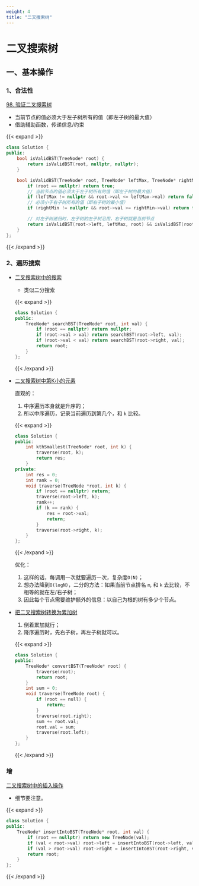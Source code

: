 ```yaml
---
weight: 4
title: "二叉搜索树"
---
```

# 二叉搜索树
## 一、基本操作
### 1、合法性
[98. 验证二叉搜索树](https://leetcode.cn/problems/validate-binary-search-tree/)

- 当前节点的值必须大于左子树所有的值（即左子树的最大值）
- 借助辅助函数，传递信息/约束

{{< expand >}}
```C++
class Solution {
public:
    bool isValidBST(TreeNode* root) {
        return isValidBST(root, nullptr, nullptr);
    }

    bool isValidBST(TreeNode* root, TreeNode* leftMax, TreeNode* rightMin) {
        if (root == nullptr) return true;
        // 当前节点的值必须大于左子树所有的值（即左子树的最大值）
        if (leftMax != nullptr && root->val <= leftMax->val) return false;
        // 必须小于右子树所有的值（即右子树的最小值）
        if (rightMin != nullptr && root->val >= rightMin->val) return false; 

        // 对左子树递归时，左子树的左子树沿用，右子树就是当前节点
        return isValidBST(root->left, leftMax, root) && isValidBST(root->right, root, rightMin);
    }
};
```
{{< /expand >}}

### 2、遍历搜索
- [二叉搜索树中的搜索](https://leetcode.cn/problems/search-in-a-binary-search-tree/)

    - 类似二分搜索

    {{< expand >}}
    ```C++
    class Solution {
    public:
        TreeNode* searchBST(TreeNode* root, int val) {
            if (root == nullptr) return nullptr;
            if (root->val > val) return searchBST(root->left, val);
            if (root->val < val) return searchBST(root->right, val);
            return root;
        }
    };
    ```
    {{< /expand >}}

- [二叉搜索树中第K小的元素](https://leetcode.cn/problems/kth-smallest-element-in-a-bst/)

    直观的：
    1. 中序遍历本身就是升序的；
    2. 所以中序遍历，记录当前遍历到第几个，和 `k` 比较。

    {{< expand >}}
    ```C++
    class Solution {
    public:
        int kthSmallest(TreeNode* root, int k) {
            traverse(root, k);
            return res;
        }
    private:
        int res = 0;
        int rank = 0;
        void traverse(TreeNode *root, int k) {
            if (root == nullptr) return;
            traverse(root->left, k);
            rank++;
            if (k == rank) {
                res = root->val;
                return;
            }
            traverse(root->right, k);
        }
    };
    ```
    {{< /expand >}}

    优化：
    1. 这样的话，每调用一次就要遍历一次，复杂度`O(N)`；
    2. 想办法降到`O(logN)`，二分的方法：如果当前节点排名 `m`, 和 `k` 去比较，不相等的就在左/右子树；
    3. 因此每个节点需要维护额外的信息：以自己为根的树有多少个节点。

- [把二叉搜索树转换为累加树](https://leetcode.cn/problems/convert-bst-to-greater-tree/)

    1. 倒着累加就行；
    2. 降序遍历时，先右子树，再左子树就可以。

    {{< expand >}}
    ```C++
    class Solution {
    public:
        TreeNode* convertBST(TreeNode* root) {
            traverse(root);
            return root;
        }
        int sum = 0;
        void traverse(TreeNode root) {
            if (root == null) {
                return;
            }
            traverse(root.right);
            sum += root.val;
            root.val = sum;
            traverse(root.left);
        }
    };
    ```
    {{< /expand >}}
### 增
[二叉搜索树中的插入操作](https://leetcode.cn/problems/insert-into-a-binary-search-tree/)

- 细节要注意。

{{< expand >}}
```C++
class Solution {
public:
    TreeNode* insertIntoBST(TreeNode* root, int val) {
        if (root == nullptr) return new TreeNode(val);
        if (val < root->val) root->left = insertIntoBST(root->left, val);
        if (val > root->val) root->right = insertIntoBST(root->right, val);
        return root;
    }
};
```
{{< /expand >}}